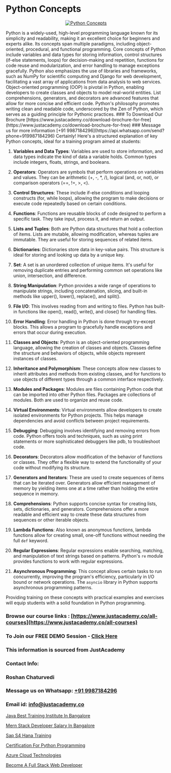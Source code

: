 # Python Concepts

<p align="center">
  <a href="https://justacademy.co/course-detail/python-training">
    <img src="https://justacademy.co/storage2/course_image/1709713400_course_image.webp" alt="Python Concepts">
  </a>
</p>
Python is a widely-used, high-level programming language known for its simplicity and readability, making it an excellent choice for beginners and experts alike. Its concepts span multiple paradigms, including object-oriented, procedural, and functional programming. Core concepts of Python include variables and data types for storing information, control structures (if-else statements, loops) for decision-making and repetition, functions for code reuse and modularization, and error handling to manage exceptions gracefully. Python also emphasizes the use of libraries and frameworks, such as NumPy for scientific computing and Django for web development, facilitating a vast array of applications from data analysis to web services. Object-oriented programming (OOP) is pivotal in Python, enabling developers to create classes and objects to model real-world entities. List comprehensions, generators, and decorators are advanced features that allow for more concise and efficient code. Python's philosophy promotes writing clean and readable code, underscored by the Zen of Python, which serves as a guiding principle for Pythonic practices.
### To Download Our Brochure [https://www.justacademy.co/download-brochure-for-free](https://www.justacademy.co/download-brochure-for-free)
### Message us for more information [+91 9987184296](https://api.whatsapp.com/send?phone=919987184296)
Certainly! Here's a structured explanation of key Python concepts, ideal for a training program aimed at students:

1) **Variables and Data Types**: Variables are used to store information, and data types indicate the kind of data a variable holds. Common types include integers, floats, strings, and booleans.

2) **Operators**: Operators are symbols that perform operations on variables and values. They can be arithmetic (+, -, *, /), logical (and, or, not), or comparison operators (==, !=, >, <).

3) **Control Structures**: These include if-else conditions and looping constructs (for, while loops), allowing the program to make decisions or execute code repeatedly based on certain conditions.

4) **Functions**: Functions are reusable blocks of code designed to perform a specific task. They take input, process it, and return an output.

5) **Lists and Tuples**: Both are Python data structures that hold a collection of items. Lists are mutable, allowing modification, whereas tuples are immutable. They are useful for storing sequences of related items.

6) **Dictionaries**: Dictionaries store data in key-value pairs. This structure is ideal for storing and looking up data by a unique key.

7) **Set**: A set is an unordered collection of unique items. It's useful for removing duplicate entries and performing common set operations like union, intersection, and difference.

8) **String Manipulation**: Python provides a wide range of operations to manipulate strings, including concatenation, slicing, and built-in methods like upper(), lower(), replace(), and split().

9) **File I/O**: This involves reading from and writing to files. Python has built-in functions like open(), read(), write(), and close() for handling files.

10) **Error Handling**: Error handling in Python is done through try-except blocks. This allows a program to gracefully handle exceptions and errors that occur during execution.

11) **Classes and Objects**: Python is an object-oriented programming language, allowing the creation of classes and objects. Classes define the structure and behaviors of objects, while objects represent instances of classes.

12) **Inheritance and Polymorphism**: These concepts allow new classes to inherit attributes and methods from existing classes, and for functions to use objects of different types through a common interface respectively.

13) **Modules and Packages**: Modules are files containing Python code that can be imported into other Python files. Packages are collections of modules. Both are used to organize and reuse code.

14) **Virtual Environments**: Virtual environments allow developers to create isolated environments for Python projects. This helps manage dependencies and avoid conflicts between project requirements.

15) **Debugging**: Debugging involves identifying and removing errors from code. Python offers tools and techniques, such as using print statements or more sophisticated debuggers like pdb, to troubleshoot code.

16) **Decorators**: Decorators allow modification of the behavior of functions or classes. They offer a flexible way to extend the functionality of your code without modifying its structure.

17) **Generators and Iterators**: These are used to create sequences of items that can be iterated over. Generators allow efficient management of memory by yielding items one at a time rather than holding the entire sequence in memory.

18) **Comprehensions**: Python supports concise syntax for creating lists, sets, dictionaries, and generators. Comprehensions offer a more readable and efficient way to create these data structures from sequences or other iterable objects.

19) **Lambda Functions**: Also known as anonymous functions, lambda functions allow for creating small, one-off functions without needing the full `def` keyword.

20) **Regular Expressions**: Regular expressions enable searching, matching, and manipulation of text strings based on patterns. Python's `re` module provides functions to work with regular expressions.

21) **Asynchronous Programming**: This concept allows certain tasks to run concurrently, improving the program's efficiency, particularly in I/O bound or network operations. The `asyncio` library in Python supports asynchronous programming patterns.

Providing training on these concepts with practical examples and exercises will equip students with a solid foundation in Python programming.

### Browse our course links : [https://www.justacademy.co/all-courses](https://www.justacademy.co/all-courses) 
### To Join our FREE DEMO Session - [Click Here](https://www.justacademy.co/register-for-course-demo)


### This information is sourced from JustAcademy
### Contact Info:
### Roshan Chaturvedi
### Message us on Whatsapp: [+91 9987184296](https://api.whatsapp.com/send?phone=919987184296)
### Email id: [info@justacademy.co](mailto:info@justacademy.co)
                
[Java Best Training Institute In Bangalore](https://www.linkedin.com/pulse/java-best-training-institute-bangalore-justacademy-beangaluru-uwlve?trackingId=K9CL3uRD819FnYHk8d%2BY5Q%3D%3D&lipi=urn%3Ali%3Apage%3Ad_flagship3_company_admin%3BV3sjVNqrQV6LT8YmMJxhFA%3D%3D)

[Mern Stack Developer Salary In Bangalore](https://www.linkedin.com/pulse/mern-stack-developer-salary-bangalore-justacademy-coimbatore-aaxmc/)

[Sap S4 Hana Training](https://medium.com/@surajvaishnav5015/sap-s4-hana-training-cb4e66453890)

[Certification For Python Programming](https://medium.com/@ranepooja/certification-for-python-programming-a1f9706257e1)

[Azure Cloud Technologies](https://justacademyin.github.io/justacademy/azure-cloud-technologies)

[Become A Full Stack Web Developer](https://justacademyin.github.io/Articles/Become-A-Full-Stack-Web-Developer)

